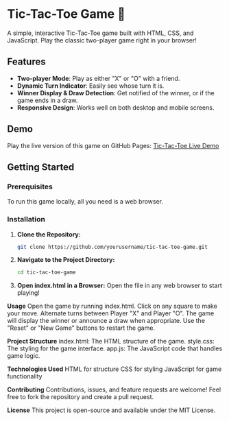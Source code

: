 # Tic-Tac-Toe Game 🎲

A simple, interactive Tic-Tac-Toe game built with HTML, CSS, and JavaScript. Play the classic two-player game right in your browser!

## Features
- **Two-player Mode**: Play as either "X" or "O" with a friend.
- **Dynamic Turn Indicator**: Easily see whose turn it is.
- **Winner Display & Draw Detection**: Get notified of the winner, or if the game ends in a draw.
- **Responsive Design**: Works well on both desktop and mobile screens.

## Demo
Play the live version of this game on GitHub Pages: [Tic-Tac-Toe Live Demo](https://yourusername.github.io/tic-tac-toe-game)

## Getting Started
### Prerequisites
To run this game locally, all you need is a web browser.

### Installation
1. **Clone the Repository:**
   ```bash
   git clone https://github.com/yourusername/tic-tac-toe-game.git
2. **Navigate to the Project Directory:**
   ```bash
   cd tic-tac-toe-game
3. **Open index.html in a Browser:**
   Open the file in any web browser to start playing!

**Usage**
Open the game by running index.html.
Click on any square to make your move.
Alternate turns between Player "X" and Player "O".
The game will display the winner or announce a draw when appropriate.
Use the "Reset" or "New Game" buttons to restart the game.

**Project Structure**
index.html: The HTML structure of the game.
style.css: The styling for the game interface.
app.js: The JavaScript code that handles game logic.

**Technologies Used**
HTML for structure
CSS for styling
JavaScript for game functionality


**Contributing**
Contributions, issues, and feature requests are welcome! Feel free to fork the repository and create a pull request.

**License**
This project is open-source and available under the MIT License.
